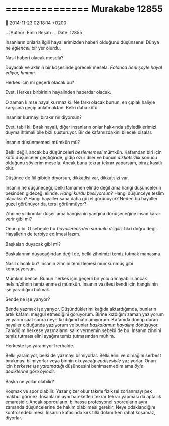 ==============
Murakabe 12855
==============

:date: 2014-11-23 02:18:14 +0200

.. :Author: Emin Reşah
.. :Date:   12855

İnsanların onlarla ilgili hayallerimizden haberi olduğunu düşünsene!
Dünya ne *eğlenceli* bir yer olurdu.

Nasıl haberi olacak mesela?

Duyacak ve aklının bir köşesinde görecek mesela. *Falanca beni şöyle
hayal ediyor, hmmm.*

Herkes için mi geçerli olacak bu?

Evet. Herkes birbirinin hayalinden haberdar olacak.

O zaman kimse hayal kurmaz ki. Ne farkı olacak bunun, en çıplak haliyle
karşısına geçip anlatmaktan. Belki daha kötü.

İnsanlar kurmayı bırakır mı diyorsun?

Evet, tabii ki. Bırak hayali, diğer insanların onlar hakkında
söylediklerimizi duyma ihtimali bile bizi susturuyor. Bir de
kafamızdakini bilecek olsalar.

İnsanın düşünmemesi mümkün mü?

Belki değil, ancak bu düşünceleri *beslememesi* mümkün. Kafamdan biri
için kötü düşünceler geçtiğinde, gidip özür diler ve bunun
*dikkatsizlik* sonucu olduğunu söylerim mesela. Ancak bunu tekrar tekrar
yaparsam, biraz kasıtlı olur.

Düşünce de fiil gibidir diyorsun, dikkatlisi var, dikkatsizi var.

İnsanın ne düşüneceği, belki tamamen elinde değil ama hangi düşüncelerin
peşinden gideceği elinde. *Hangi kurdu besliyorsun?* Hangi düşünceye
teslim olacaksın? Hangi hayaller sana daha güzel görünüyor? Neden bu
hayaller güzel görünüyor da, tersi görünmüyor?

Zihnine yıldırımlar düşer ama hangisinin yangına dönüşeceğine insan
karar verir gibi mi?

Onun gibi. O sebeple bu *hayallerimizden sorumlu değiliz* fikri doğru
değil. Hayallerin de terbiye edilmesi lazım.

Başkaları duyacak gibi mi?

Başkalarının duyacağından değil de, belki zihnimizi temiz tutmak
manasına.

Nasıl olacak bu? İnsanın zihnini temizlemesi mümkünmüş gibi
konuşuyorsun.

Mümkün bence. Bunun herkes için geçerli bir yolu olmayabilir ancak
nefsin/zihnin temizlenmesi mümkün. İnsanın vazifesi kendi için
hangisinin işe yaradığını bulmak.

Sende ne işe yarıyor?

Bende yazmak işe yarıyor. Düşündüklerimi kağıda aktardığımda, bunların
artık kafamı meşgul etmediğini görüyorum. Birine kızdığım zaman
yazıyorum ve yarım saat sonra neye kızdığımı hatırlamıyorum. Kafamda
dönüp duran hayaller olduğunda yazıyorum ve bunlar *başkalarının
hayaline* dönüşüyor. Tanıdığım herkese yazmalarını salık vermemin sebebi
de bu. İnsanın zihnini temiz tutması elini ayağını temiz tutmasından
mühim.

Herkeste işe yaramıyor herhalde.

Belki yaramıyor, belki de yazmayı bilmiyorlar. Belki elini ve dimağını
serbest bırakmayı bilmiyorlar veya birinin okuyacağı *endişesiyle*
yazıyorlar. Onun için *herkeste işe yaramadığı* düşüncesini benimsemedim
ama *öyle dediklerine göre öyledir.*

Başka ne yollar olabilir?

Koşmak ve spor olabilir. Yazar çizer okur takımı fiziksel zorlanmayı pek
makbul görmez. İnsanların aynı hareketleri tekrar tekrar yapması da
aptallık emaresidir. Ancak sporcuların, bilhassa profesyonel sporcuların
aynı zamanda düşüncelerine de hakim olabilmesi gerekir. Neye
odaklandığını kontrol edebilmesi. İnsanın kafasında kırk tilki
dolanırken rahat koşamaz, diyorlar.
